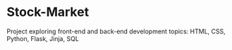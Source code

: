 # Stock-Market
Project exploring front-end and back-end development topics: HTML, CSS, Python, Flask, Jinja, SQL
